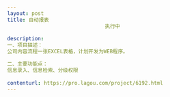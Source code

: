 ```yaml
---                
layout: post       
title: 自动报表
                                执行中
           
description: 
一、项目描述：
公司内容流程一张EXCEL表格，计划开发为WEB程序。

二、主要功能点：
信息录入、信息检索、分级权限
     
contenturl: https://pro.lagou.com/project/6192.html      
---                 
```

